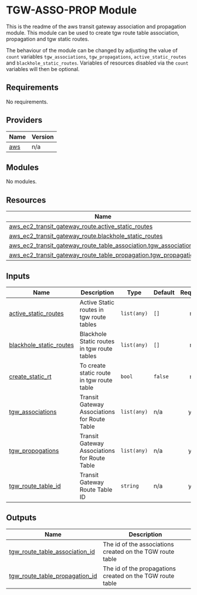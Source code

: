 <!-- BEGIN_TF_DOCS -->
# TGW-ASSO-PROP Module

This is the readme of the aws transit gateway association and propagation module. This module can be used to create tgw route table association, propagation and tgw static routes.

The behaviour of the module can be changed by adjusting the value of `count` variables `tgw_associations`, `tgw_propagations`, `active_static_routes` and `blackhole_static_routes`. Variables of resources disabled via the `count` variables will then be optional.

## Requirements

No requirements.

## Providers

| Name | Version |
|------|---------|
| <a name="provider_aws"></a> [aws](#provider\_aws) | n/a |

## Modules

No modules.

## Resources

| Name | Type |
|------|------|
| [aws_ec2_transit_gateway_route.active_static_routes](https://registry.terraform.io/providers/hashicorp/aws/latest/docs/resources/ec2_transit_gateway_route) | resource |
| [aws_ec2_transit_gateway_route.blackhole_static_routes](https://registry.terraform.io/providers/hashicorp/aws/latest/docs/resources/ec2_transit_gateway_route) | resource |
| [aws_ec2_transit_gateway_route_table_association.tgw_association](https://registry.terraform.io/providers/hashicorp/aws/latest/docs/resources/ec2_transit_gateway_route_table_association) | resource |
| [aws_ec2_transit_gateway_route_table_propagation.tgw_propagation](https://registry.terraform.io/providers/hashicorp/aws/latest/docs/resources/ec2_transit_gateway_route_table_propagation) | resource |

## Inputs

| Name | Description | Type | Default | Required |
|------|-------------|------|---------|:--------:|
| <a name="input_active_static_routes"></a> [active\_static\_routes](#input\_active\_static\_routes) | Active Static routes in tgw route tables | `list(any)` | `[]` | no |
| <a name="input_blackhole_static_routes"></a> [blackhole\_static\_routes](#input\_blackhole\_static\_routes) | Blackhole Static routes in tgw route tables | `list(any)` | `[]` | no |
| <a name="input_create_static_rt"></a> [create\_static\_rt](#input\_create\_static\_rt) | To create static route in tgw route table | `bool` | `false` | no |
| <a name="input_tgw_associations"></a> [tgw\_associations](#input\_tgw\_associations) | Transit Gateway Associations for Route Table | `list(any)` | n/a | yes |
| <a name="input_tgw_propogations"></a> [tgw\_propogations](#input\_tgw\_propogations) | Transit Gateway Associations for Route Table | `list(any)` | n/a | yes |
| <a name="input_tgw_route_table_id"></a> [tgw\_route\_table\_id](#input\_tgw\_route\_table\_id) | Transit Gateway Route Table ID | `string` | n/a | yes |

## Outputs

| Name | Description |
|------|-------------|
| <a name="output_tgw_route_table_association_id"></a> [tgw\_route\_table\_association\_id](#output\_tgw\_route\_table\_association\_id) | The id of the associations created on the TGW route table |
| <a name="output_tgw_route_table_propagation_id"></a> [tgw\_route\_table\_propagation\_id](#output\_tgw\_route\_table\_propagation\_id) | The id of the propagations created on the TGW route table |
<!-- END_TF_DOCS -->